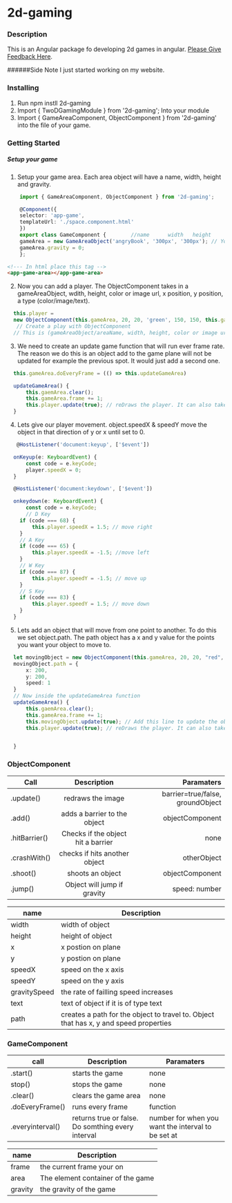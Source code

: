 # 2d-gaming

### Description
This is an Angular package fo developing 2d games in angular.
[Please Give Feedback Here](https://cwestblue.github.io/deployWeb/forms).

######Side Note
I just started working on my website.

### Installing
1. Run npm instll 2d-gaming
2. Import { TwoDGamingModule } from '2d-gaming'; Into your module
3. Import { GameAreaComponent, ObjectComponent } from '2d-gaming' into the file of your game.


### Getting Started
##### Setup your game
1. Setup your game area. Each area object will have a name, width, height and gravity.
```typescript
    import { GameAreaComponent, ObjectComponent } from '2d-gaming';

    @Component({
    selector: 'app-game',
    templateUrl: './space.component.html'
    })
    export class GameComponent {        //name      width   height
    gameArea = new GameAreaObject('angryBook', '300px', '300px'); // Your game plane
    gameArea.gravity = 0;
    };
  ```
  ```html
  <!--- In html place this tag -->
  <app-game-area></app-game-area>
  ```
  2. Now you can add a player. The ObjectComponent takes in a gameAreaObject, wdith, height, color or image url, x position, y position, a type (color/image/text).
  ```typescript
    this.player = 
    new ObjectComponent(this.gameArea, 20, 20, 'green', 150, 150, this.gameArea, 'color');
     // Create a play with ObjectComponent
    // This is (gameAreaObject/areaName, width, height, color or image url, x      pos, y pos, ofType color or image)

  ```

  3.  We need to create an update game function that will run ever frame rate. The reason we do this is an object add to the game plane will not be updated for example the previous spot. It would just add a second one.
  ```typescript
    this.gameArea.doEveryFrame = (() => this.updateGameArea)

    updateGameArea() {
        this.gaemArea.clear();
        this.gameArea.frame += 1;
        this.player.update(true); // reDraws the player. It can also take  a groundObject, and  true or false if you want barriers. 
    }
  ```
  4. Lets give our player movement. object.speedX & speedY move the object in that direction of y or x until set to 0.
  ```typescript
     @HostListener('document:keyup', ['$event'])

    onKeyup(e: KeyboardEvent) {
        const code = e.keyCode;
        player.speedX = 0;
    }

    @HostListener('document:keydown', ['$event'])

    onkeydown(e: KeyboardEvent) {
        const code = e.keyCode;
        // D Key
      if (code === 68) {
          this.player.speedX = 1.5; // move right
      }
      // A Key
      if (code === 65) {
          this.player.speedX = -1.5; //move left
      }
      // W Key
      if (code === 87) {
          this.player.speedY = -1.5; // move up
      }
      // S Key
      if (code === 83) {
          this.player.speedY = 1.5; // move down
      }
    }
  ```
  5. Lets add an object that will move from one point to another. To do this we set object.path. The path object has a x and y value for the points you want your object to move to.
  ```typescript
    let movingObject = new ObjectComponent(this.gameArea, 20, 20, "red", 100, 100, 'color' );
    movingObject.path = {
        x: 200,
        y: 200,
        speed: 1
    }
    // Now inside the updateGameArea function
    updateGameArea() {
        this.gaemArea.clear();
        this.gameArea.frame += 1;
        this.movingObject.update(true); // Add this line to update the objects movement
        this.player.update(true); // reDraws the player. It can also take  a true or false if you want barriers.


    }

  ```
### ObjectComponent
|  Call      | Description         | Paramaters |
| ----       |:-------------------:| ----------:|
| .update()  | redraws the image   | barrier=true/false, groundObject|
| .add()     | adds a barrier to the object |   objectComponent |
| .hitBarrier() | Checks if the object hit a barrier | none |
| .crashWith() | checks if hits another object | otherObject |
| .shoot()     | shoots an object | objectComponent |
| .jump() | Object will jump if gravity | speed: number |


| name      | Description       |
| --------- | ----------------- |
| width     | width of object   |
| height    | height of object  |
| x         | x postion on plane|
| y         | y postion on plane|
| speedX    | speed on the x axis |
| speedY    | speed on the y axis |
| gravitySpeed | the rate of failling speed increases |
| text | text of object if it is of type text |
| path | creates a path for the object to travel to. Object that has x, y and speed properties|

### GameComponent
| call      | Description         | Paramaters  |
| --------  | ------------------- | ----------- |
| .start()  | starts the game     |      none       |
| stop()    | stops the game |  none |
| .clear() | clears the game area | none |
| .doEveryFrame() | runs every frame | function |
| .everyinterval() | returns true or false. Do somthing every interval | number for when you want the interval to be set at |

| name       | Description      |
| ---------- | ---------------- |
| frame      | the current frame your on |
| area       | The element container of the game |
| gravity    | the gravity of the game |

    

